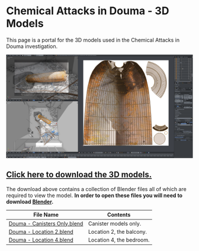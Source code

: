 # Chemical Attacks in Douma - 3D Models

This page is a portal for the 3D models used in the Chemical Attacks in Douma investigation.

![Chemical Attacks in Douma](img/douma.png)

## [**Click here to download the 3D models.**](https://fa-public-assets.fra1.digitaloceanspaces.com/Douma/Chemical%20Attacks%20in%20Douma_3D%20Models.zip)

The download above contains a collection of Blender files all of which are required to view the model. **In order to open these files you will need to download [Blender](https://www.blender.org/download/).**

| File Name | Contents |
|---|---|
| [Douma - Canisters Only.blend](https://fa-public-assets.fra1.digitaloceanspaces.com/Douma/Douma%20-%20Canisters%20Only.blend) | Canister models only. |
| [Douma - Location 2.blend](https://fa-public-assets.fra1.digitaloceanspaces.com/Douma/Douma%20-%20Canisters%20Only.blend) | Location 2, the balcony. |
| [Douma - Location 4.blend](https://fa-public-assets.fra1.digitaloceanspaces.com/Douma/Douma%20-%20Canisters%20Only.blend) | Location 4, the bedroom. |



